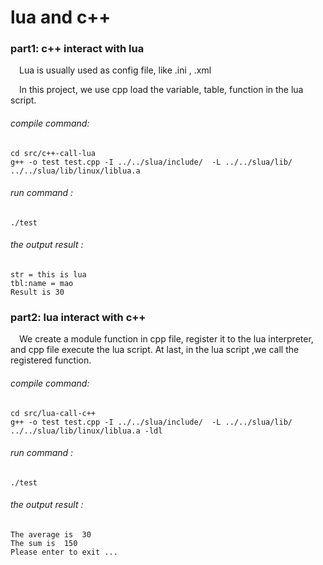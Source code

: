 # lua and c++
### part1: c++ interact with lua
&ensp;&ensp;Lua is usually used as config file, like .ini , .xml  

&ensp;&ensp;In this project, we use cpp load the variable, table, function in the lua script.
###### compile command:
	cd src/c++-call-lua
	g++ -o test test.cpp -I ../../slua/include/  -L ../../slua/lib/ ../../slua/lib/linux/liblua.a
###### run command :
	./test
###### the output result :
```
str = this is lua
tbl:name = mao
Result is 30
```
### part2: lua interact with c++
&ensp;&ensp;We create a module function in cpp file, register it to the lua interpreter, and cpp file execute the lua script. At last, in the lua script ,we call the registered function.
###### compile command:
	cd src/lua-call-c++
	g++ -o test test.cpp -I ../../slua/include/  -L ../../slua/lib/ ../../slua/lib/linux/liblua.a -ldl
###### run command :
	./test
###### the output result :
```
The average is 	30
The sum is 	150
Please enter to exit ...
```
